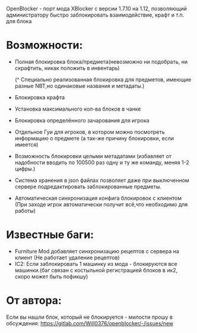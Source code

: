 OpenBlocker - порт мода XBlocker с версии 1.7.10 на 1.12, позволяющий администратору быстро заблокировать взаимодействие, крафт и т.п. для блока

# Возможности:
 * Полная блокировка блока/предмета(невозможно ни подобрать, ни скрафтить, никак положить в инвентарь)
 
   (^ Специально реализованная блокировка для предметов, имеющие разные NBT,но одинаковые названия и метадаты.)
 * Блокировка крафта
 * Установка максимального кол-ва блоков в чанке
 * Блокировка определённого зачарования для игрока
 * Отдельное Гуи для игроков, в котором можно посмотреть информацию о предмете (а так-же причину блокировки, если имеется)
 * Возможность блокировки целыми метадатами (избавляет от надобности вводить по 100500 раз одну и ту же команду, меняя 1-2 цифры.)
 * Система хранения в json файлах позволяет даже при выключенном сервере подредактировать заблокированные предметы.
 * Автоматическая синхронизация конфига блокировок с клиентом (При заходе игрок автоматически получит всё,что необходимо для работы)
# Известные баги:
 * Furniture Mod добавляет синхронизацию рецептов с сервера на клиент (Не работает удаление рецептов)
 * IC2: Если заблокировать 1 машинку из мода - блокируются все машинки.(баг связан с костыльной регистрацией блоков в ик2, скоро может быть пофикшу)
# От автора:
Если вы нашли блок, который не блокируется - милости прошу в обсуждения: https://gitlab.com/Will0376/openblocker/-/issues/new
